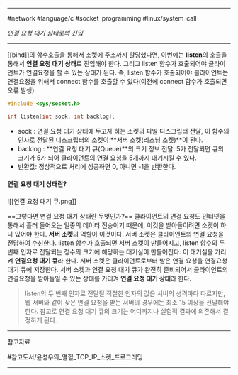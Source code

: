 
---

#network #language/c #socket_programming #linux/system_call

*연결 요청 대기 상태로의 진입*

---

[[bind]]의 함수호출을 통해서 소켓에 주소까지 할당했다면, 이번에는 **listen**의 호출을 통해서 **연결 요청 대기 상태**로 진입해야 한다. 그리고 listen 함수가 호출되어야 클라이언트가 연결요청을 할 수 있는 상태가 된다. 즉, listen 함수가 호출되어야 클라이언트는 연결요청을 위해서 connect 함수를 호출할 수 있다(이전에 connect 함수가 호출되면 오류 발생).

```c
#include <sys/socket.h>

int listen(int sock, int backlog);
```

- sock : 연결 요청 대기 상태에 두고자 하는 소켓의 파일 디스크립터 전달, 이 함수의 인자로 전달된 디스크립터의 소켓이 **서버 소켓(리스닝 소켓)**이 된다.
- backlog : **연결 요청 대기 큐(Queue)**의 크기 정보 전달. 5가 전달되면 큐의 크기가 5가 되어 클라이언트의 연결 요청을  5개까지 대기시킬 수 있다.
- 반환값: 정상적으로 처리에 성공하면 0, 아니면 -1을 반환한다.

#### 연결 요청 대기 상태란?

![[연결 요청 대기 큐.png]]

==그렇다면 연결 요청 대기 상태란 무엇인가?==
클라이언트의 연결 요청도 인터넷을 통해서 흘러 들어오는 일종의 데이터 전송이기 때문에, 이것을 받아들이려면 소켓이 하나 있어야 한다. **서버 소켓**의 역할이 이것이다. 서버 소켓은 클라이언트의 연결 요청을 전담하여 수신한다.
listen 함수가 호출되면 서버 소켓이 만들어지고, listen 함수의 두 번째 인자로 전달되는 정수의 크기에 해당하는 대기실이 만들어진다. 이 대기실을 가리켜 **연결요청 대기 큐**라 한다. 서버 소켓은 클라이언트로부터 받은 연결 요청을 연결요청 대기 큐에 저장한다.
서버 소켓과 연결 요청 대기 큐가 완전히 준비되어서 클라이언트의 연결요청을 받아들일 수 있는 상태를 가리켜 **연결 요청 대기 상태**라 한다.

> listen의 두 번째 인자로 전달될 적절한 인자의 값은 서버의 성격마다 다르지만, 웹 서버와 같이 잦은 연결 요청을 받는 서버의 경우에는 최소 15 이상을 전달해야 한다. 참고로 연결 요청 대기 큐의 크기는 어디까지나 실험적 결과에 의존해서 결정하게 된다.

---

참고자료

#참고도서/윤성우의_열혈_TCP_IP_소켓_프로그래밍

---